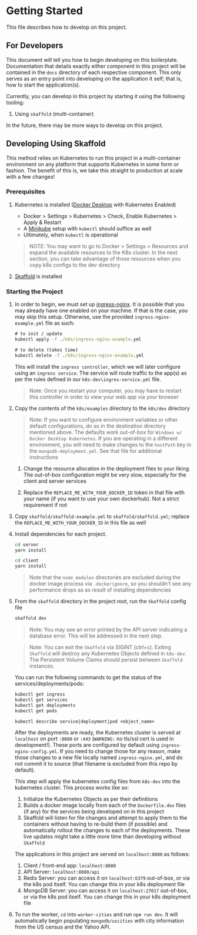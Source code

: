 # Getting Started

This file describes how to develop on this project.

## For Developers

This document will tell you how to begin developing on this boilerplate.
Documentation that details exactly either component in this project will be
contained in the `docs` directory of each respective component. This only
serves as an entry point into developing on the application it self; that is,
how to start the application(s).

Currently, you can develop in this project by starting it using the
following tooling:

1. Using `skaffold` (multi-container)

In the future, there may be more ways to develop on this project.

## Developing Using Skaffold

This method relies on Kubernetes to run this project in a multi-container
environment on any platform that supports Kubernetes in some form or fashion. The benefit of this is, we take this straight to production at
scale with a few changes!

### Prerequisites

1. Kubernetes is installed ([Docker Desktop](https://www.docker.com/products/docker-desktop) with Kubernetes Enabled)

    - Docker > Settings > Kubernetes > Check, Enable Kubernetes > Apply & Restart
    - A [Minikube](https://kubernetes.io/docs/tasks/tools/install-minikube/) setup with `kubectl` should suffice as well
    - Ultimately, when `kubectl` is operational
    > NOTE: You may want to go to Docker > Settings > Resources and expand the
    available resources to the K8s cluster. In the next section, you can
    take advantage of those resources when you copy k8s configs to the
    dev directory

2. [Skaffold](https://skaffold.dev/) is installed

### Starting the Project

1. In order to begin, we must set up [ingress-nginx](https://kubernetes.github.io/ingress-nginx/). It is possible that you may already have one enabled on your machine. If that is the case, you may skip this setup.
Otherwise, use the provided `ingress-nginx-example.yml` file as such:

    ```cmd
    # to init / update
    kubectl apply -f ./k8s/ingress-nginx-example.yml

    # to delete (takes time)
    kubectl delete -f ./k8s/ingress-nginx-example.yml
    ```

    This will install the `ingress controller`, which we will later configure
    using an `ingress service`. The service will route traffic to the app(s)
    as per the rules defined in our `k8s-dev\ingres-service.yml` file.

    > Note: Once you restart your computer, you may have to restart this
    controller in order to view your web app via your browser

1. Copy the contents of the `k8s/examples` directory to the `k8s/dev` directory

    > Note: If you want to configure environment variables or other default
    configurations, do so in the destination directory mentioned above.
    The defaults work out-of-box for `Windows w/ Docker Desktop Kubernetes`.
    If you are operating in a different environment, you will need to make
    changes to the `hostPath` key in the `mongodb-deployment.yml`. See that file
    for additional instructions

    1. Change the resource allocation in the deployment files to your liking.
    The out-of-box configuration might be very slow, especially for the
    client and server services

    1. Replace the `REPLACE_ME_WITH_YOUR_DOCKER_ID` token in that file with
    your name (if you want to use your own dockerhub). Not a strict requirement
    if not

1. Copy `skaffold/skaffold-example.yml` to `skaffold/skaffold.yml`; replace the
`REPLACE_ME_WITH_YOUR_DOCKER_ID` in this file as well

1. Install dependencies for each project.

    ```cmd
    cd server
    yarn install

    cd client
    yarn install
    ```

    > Note that the `node_modules` directories are excluded during
    the docker image process via `.dockerignore`, so you shouldn't see any
    performance drops as as result of installing dependencies

1. From the `skaffold` directory in the project root, run the `Skaffold` config
file

    ```cmd
    skaffold dev
    ```

    > Note: You may see an error printed by the API server indicating a database error. This will be addressed in the next step.

    > Note: You can exit the `Skaffold` via SIGINT (ctrl+c). Exiting `Skaffold`
    will destroy any Kubernetes Objects defined in `k8s-dev`. The Persistent
    Volume Claims should persist between `Skaffold` instances.

    You can run the following commands to get the status of the
    services/deployments/pods:

    ```cmd
    kubectl get ingress
    kubectl get services
    kubectl get deployments
    kubectl get pods

    kubectl describe service|deployment|pod <object_name>
    ```

    After the deployments are ready, the Kubernetes cluster is served at `localhost` on port `:8080` or `:443` (`WARNING:` no tls/ssl cert is used in development!). These ports are configured by default using `ingress-nginx-config.yml`. If you need to change those for any reason, make those changes to a new file locally named `ingress-nginx.yml`, and do not commit it to source (that filename is excluded from this repo by default).

    This step will apply the kubernetes config files from `k8s-dev` into the
    kubernetes cluster. This process works like so:

    1. Initialize the Kubernetes Objects as per their definitions
    1. Builds a docker image locally from each of the `Dockerfile.dev` files (if any) for the services being developed on in this project
    1. Skaffold will listen for file changes and attempt to apply them to the containers without having to re-build them (if possible) and automatically rollout the changes to each of the deployments. These live updates might take a little more time than developing without `Skaffold`

    The applications in this project are served on `localhost:8080` as follows:

    1. Client / front-end app: `localhost:8080`
    1. API Server: `localhost:8080/api`
    1. Redis Server: you can access it on `localhost:6379` out-of-box, or
    via the k8s pod itself. You can change this in your k8s deployment file
    1. MongoDB Server: you can access it on `localhost:27017` out-of-box, or
    via the k8s pod itself. You can change this in your k8s deployment file

1. To run the worker, `cd` into `worker-cities` and run `npm run dev`. It
will automatically begin populating `mongodb/uscities` with city information
from the US census and the Yahoo API.